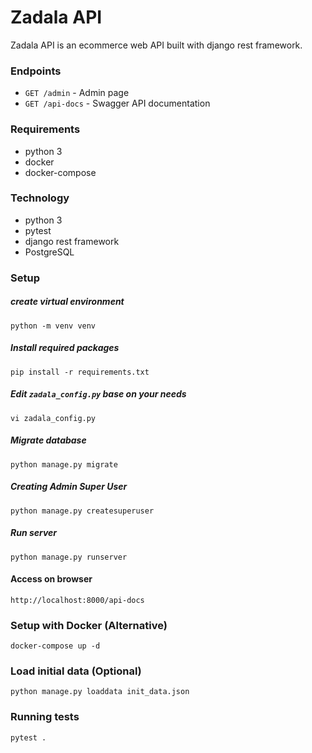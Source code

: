 # Zadala API
Zadala API is an ecommerce web API built with django rest framework.

### Endpoints
- `GET /admin` - Admin page
- `GET /api-docs` - Swagger API documentation 

### Requirements
- python 3
- docker
- docker-compose

### Technology
- python 3
- pytest
- django rest framework
- PostgreSQL


### Setup
##### create virtual environment
```
python -m venv venv
```
##### Install required packages
```
pip install -r requirements.txt
```
##### Edit `zadala_config.py` base on your needs
```
vi zadala_config.py
```

##### Migrate database
```
python manage.py migrate
```
##### Creating Admin Super User
```
python manage.py createsuperuser
```
##### Run server
```
python manage.py runserver
```

#### Access on browser
```
http://localhost:8000/api-docs
```

### Setup with Docker (Alternative)
```
docker-compose up -d
```

### Load initial data (Optional)
```
python manage.py loaddata init_data.json
```

### Running tests
```
pytest .
```